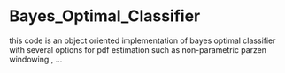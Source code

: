 # Bayes_Optimal_Classifier

this code is an object oriented implementation of bayes optimal classifier with several options for pdf estimation such as non-parametric parzen windowing , ...